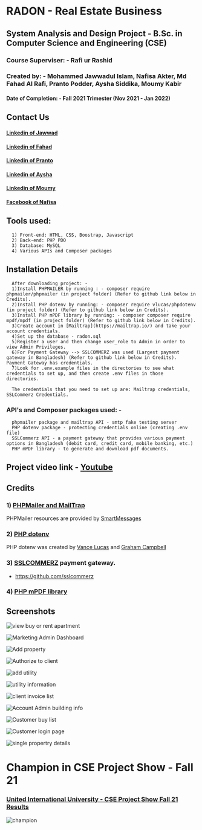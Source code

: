 
# RADON - Real Estate Business

## System Analysis and Design Project - B.Sc. in Computer Science and Engineering (CSE)

### Course Superviser: -  Rafi ur Rashid

### Created by: - Mohammed Jawwadul Islam, Nafisa Akter, Md Fahad Al Rafi, Pranto Podder, Aysha Siddika, Moumy Kabir

#### Date of Completion: - Fall 2021 Trimester (Nov 2021 - Jan 2022)

## Contact Us
#### [Linkedin of Jawwad](https://www.linkedin.com/in/jawwadfida/)  
#### [Linkedin of Fahad](https://www.linkedin.com/in/md-fahad-al-al-rafi-14b968111/)
#### [Linkedin of Pranto](https://www.linkedin.com/in/pranto-podder-b78b97162/)
#### [Linkedin of Aysha](https://www.linkedin.com/in/aysha-siddika-577ba5224/)
#### [Linkedin of Moumy](https://www.linkedin.com/in/moumy-kabir-156a0a232/) 
#### [Facebook of Nafisa](https://www.facebook.com/nafisaakter.tarin) 


## Tools used:
      1) Front-end: HTML, CSS, Boostrap, Javascript
      2) Back-end: PHP PDO
      3) Database: MySQL
      4) Various APIs and Composer packages 


## Installation Details
      After downloading project: - 
      1)Install PHPMAILER by running : - composer require phpmailer/phpmailer (in project folder) (Refer to github link below in Credits).
      2)Install PHP dotenv by running: - composer require vlucas/phpdotenv (in project folder) (Refer to github link below in Credits).
      3)Install PHP mPDF library by running: - composer composer require mpdf/mpdf (in project folder) (Refer to github link below in Credits).
      3)Create account in [Mailtrap](https://mailtrap.io/) and take your account credentials.
      4)Set up the database - radon.sql
      5)Register a user and then change user_role to Admin in order to view Admin Privileges.
      6)For Payment Gateway --> SSLCOMMERZ was used (Largest payment gateway in Bangladesh) (Refer to github link below in Credits). Payment Gateway has credentials.   
      7)Look for .env.example files in the directories to see what credentials to set up, and then create .env files in those directories. 
      
      The credentials that you need to set up are: Mailtrap credentials, SSLCommerz Credentials. 
       

### API's and Composer packages used: -
      phpmailer package and mailtrap API - smtp fake testing server
      PHP dotenv package - protecting credentials online (creating .env file)
      SSLCommerz API - a payment gateway that provides various payment options in Bangladesh (debit card, credit card, mobile banking, etc.)
      PHP mPDF library - to generate and download pdf documents. 
      
## Project video link - [Youtube](https://youtu.be/QWQO_P_CYhA)

## Credits

### 1) [PHPMailer and MailTrap](https://github.com/PHPMailer/PHPMailer)

PHPMailer resources are provided by [SmartMessages](https://info.smartmessages.net/)

### 2) [PHP dotenv](https://github.com/vlucas/phpdotenv) 

PHP dotenv was created by [Vance Lucas](https://github.com/vlucas) and [Graham Campbell](https://twitter.com/GrahamJCampbell)

### 3) [SSLCOMMERZ](https://www.sslcommerz.com/) payment gateway.

 * https://github.com/sslcommerz

### 4) [PHP mPDF library](https://github.com/sslcommerz)

## Screenshots 

![view buy or rent apartment](https://user-images.githubusercontent.com/64092765/153046725-2156581f-e8ee-4ddd-8640-187293135f68.jpeg)

![Marketing Admin Dashboard](https://user-images.githubusercontent.com/64092765/153046742-9e2a8c35-0147-48ff-a595-ce2f136c063b.PNG)

![Add property](https://user-images.githubusercontent.com/64092765/153046755-f2090e13-9285-4d59-b936-611b69e41022.jpeg)

![Authorize to client](https://user-images.githubusercontent.com/64092765/153046766-c1699178-3100-4254-bfb5-02518949ffdf.PNG)

![add utility](https://user-images.githubusercontent.com/64092765/153046808-1605d23d-7284-4e31-8398-67cba9eed48c.PNG)

![utility information](https://user-images.githubusercontent.com/64092765/153046816-de8f3d3f-5edf-4f3f-b4b8-61dad7549491.PNG)

![client invoice list](https://user-images.githubusercontent.com/64092765/153046819-9e358fb9-8829-4c99-8985-87bf7d553998.jpeg)

![Account Admin building info](https://user-images.githubusercontent.com/64092765/153046826-2ecef465-a0c7-40f9-933a-1aff99c307d4.jpeg)

![Customer buy list](https://user-images.githubusercontent.com/64092765/153047049-20ee151e-e54a-4fb2-b3b6-cdcefa061682.PNG)

![Customer login page](https://user-images.githubusercontent.com/64092765/153047057-62366ea2-7a70-4e7a-ae3b-3b8eb47a50dc.PNG)

![single propertry details](https://user-images.githubusercontent.com/64092765/153047063-1ec3656b-e684-44fe-b3d0-9fd49459f41c.jpeg)

# Champion in CSE Project Show - Fall 21

### [United International University - CSE Project Show Fall 21 Results](https://www.facebook.com/1553781141561120/posts/3066187696987116/) 

![champion](https://user-images.githubusercontent.com/64092765/183291734-607410d2-f823-4244-be33-7d199be8a515.png)



